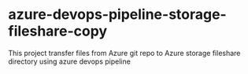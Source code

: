 # azure-devops-pipeline-storage-fileshare-copy
This project transfer files from Azure git repo to Azure storage fileshare directory using azure devops pipeline
